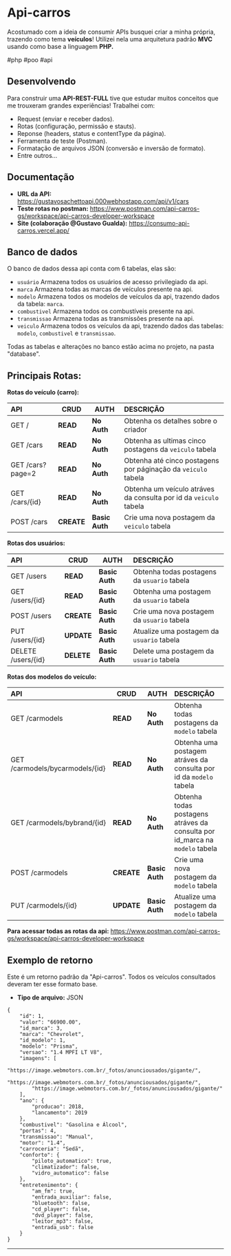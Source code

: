 # Api-carros
Acostumado com a ideia de consumir APIs busquei criar a minha própria, trazendo como tema __veículos__! Utilizei nela uma arquitetura padrão __MVC__ usando como base a linguagem __PHP.__

#php #poo #api

## Desenvolvendo
Para construir uma __API-REST-FULL__ tive que estudar muitos conceitos que me trouxeram grandes experiências! Trabalhei com: 

* Request (enviar e receber dados).
* Rotas (configuração, permissão e stauts).
* Reponse (headers, status e contentType da página).
* Ferramenta de teste (Postman).
* Formatação de arquivos JSON (conversão e inversão de formato).
* Entre outros...

## Documentação
* __URL da API:__ https://gustavosachettoapi.000webhostapp.com/api/v1/cars
* __Teste rotas no postman:__ https://www.postman.com/api-carros-gs/workspace/api-carros-developer-workspace
* __Site (colaboração @Gustavo Gualda):__ https://consumo-api-carros.vercel.app/

## Banco de dados
O banco de dados dessa api conta com 6 tabelas, elas são: 
* `usuário` Armazena todos os usuários de acesso privilegiado da api.
* `marca` Armazena todas as marcas de veículos presente na api.
* `modelo` Armazena todos os modelos de veículos da api, trazendo dados da tabela: `marca`.
* `combustivel` Armazena todos os combustíveis presente na api.
* `transmissao` Armazena todas as transmissões presente na api.
* `veiculo` Armazena todos os veículos da api, trazendo dados das tabelas: `modelo`, `combustivel` e `transmissao`.

Todas as tabelas e alterações no banco estão acima no projeto, na pasta "database".

## Principais Rotas:
__Rotas do veículo (carro):__

| API                | CRUD           | AUTH               | DESCRIÇÃO                                                                   |
| :----------        | -------------- | ------------------ | :-------------------------------------------------------------------------- |
| GET /              | __READ__       | __No Auth__        | Obtenha os detalhes sobre o criador                                         |
| GET /cars          | __READ__       | __No Auth__        | Obtenha as ultimas cinco postagens da `veiculo` tabela                      |
| GET /cars?page=2   | __READ__       | __No Auth__        | Obtenha até cinco postagens por páginação da `veiculo` tabela               |
| GET /cars/{id}     | __READ__       | __No Auth__        | Obtenha um veículo atráves da consulta por id da `veiculo` tabela           |
| POST /cars         | __CREATE__     | __Basic Auth__     | Crie uma nova postagem da `veiculo` tabela                                  |

__Rotas dos usuários:__

| API                    | CRUD           | AUTH               | DESCRIÇÃO                                                                   |
| :----------            | -------------- | ------------------ | :-------------------------------------------------------------------------- |
| GET /users          	 | __READ__       | __Basic Auth__     | Obtenha todas postagens da `usuario` tabela                     	     |
| GET /users/{id}     	 | __READ__       | __Basic Auth__     | Obtenha uma postagem da `usuario` tabela          			     |
| POST /users            | __CREATE__     | __Basic Auth__     | Crie uma nova postagem da `usuario` tabela                                  |
| PUT /users/{id}        | __UPDATE__     | __Basic Auth__     | Atualize uma postagem da `usuario` tabela                                   |
| DELETE /users/{id}     | __DELETE__     | __Basic Auth__     | Delete uma postagem da `usuario` tabela                                     |

__Rotas dos modelos do veículo:__

| API                              | CRUD           | AUTH               | DESCRIÇÃO                                                                      |
| :----------         		   | -------------- | ------------------ | :--------------------------------------------------------------------------    |
| GET /carmodels          	   | __READ__       | __No Auth__        | Obtenha todas postagens da `modelo` tabela                     	          |
| GET /carmodels/bycarmodels/{id}  | __READ__       | __No Auth__        | Obtenha uma postagem atráves da consulta por id da `modelo` tabela             |
| GET /carmodels/bybrand/{id}      | __READ__       | __No Auth__        | Obtenha todas postagens atráves da consulta por id_marca na `modelo` tabela    |
| POST /carmodels                  | __CREATE__     | __Basic Auth__     | Crie uma nova postagem da `modelo` tabela                                      |
| PUT /carmodels/{id}              | __UPDATE__     | __Basic Auth__     | Atualize uma postagem da `modelo` tabela                                       | 

__Para acessar todas as rotas da api:__ https://www.postman.com/api-carros-gs/workspace/api-carros-developer-workspace

## Exemplo de retorno
Este é um retorno padrão da "Api-carros". Todos os veículos consultados deveram ter esse formato base.
* __Tipo de arquivo:__ JSON

```
{
	"id": 1,
	"valor": "66900.00",
	"id_marca": 3,
	"marca": "Chevrolet",
	"id_modelo": 1,
	"modelo": "Prisma",
	"versao": "1.4 MPFI LT V8",
	"imagens": [
		"https://image.webmotors.com.br/_fotos/anunciousados/gigante/",
		"https://image.webmotors.com.br/_fotos/anunciousados/gigante/",
		"https://image.webmotors.com.br/_fotos/anunciousados/gigante/"
	],
	"ano": {
		"producao": 2018,
		"lancamento": 2019
	},
	"combustivel": "Gasolina e Álcool",
	"portas": 4,
	"transmissao": "Manual",
	"motor": "1.4",
	"carroceria": "Sedã",
	"conforto": {
		"piloto_automatico": true,
		"climatizador": false,
		"vidro_automatico": false
	},
	"entretenimento": {
		"am_fm": true,
		"entrada_auxiliar": false,
		"bluetooth": false,
		"cd_player": false,
		"dvd_player": false,
		"leitor_mp3": false,
		"entrada_usb": false
	}
}
```

********************************
